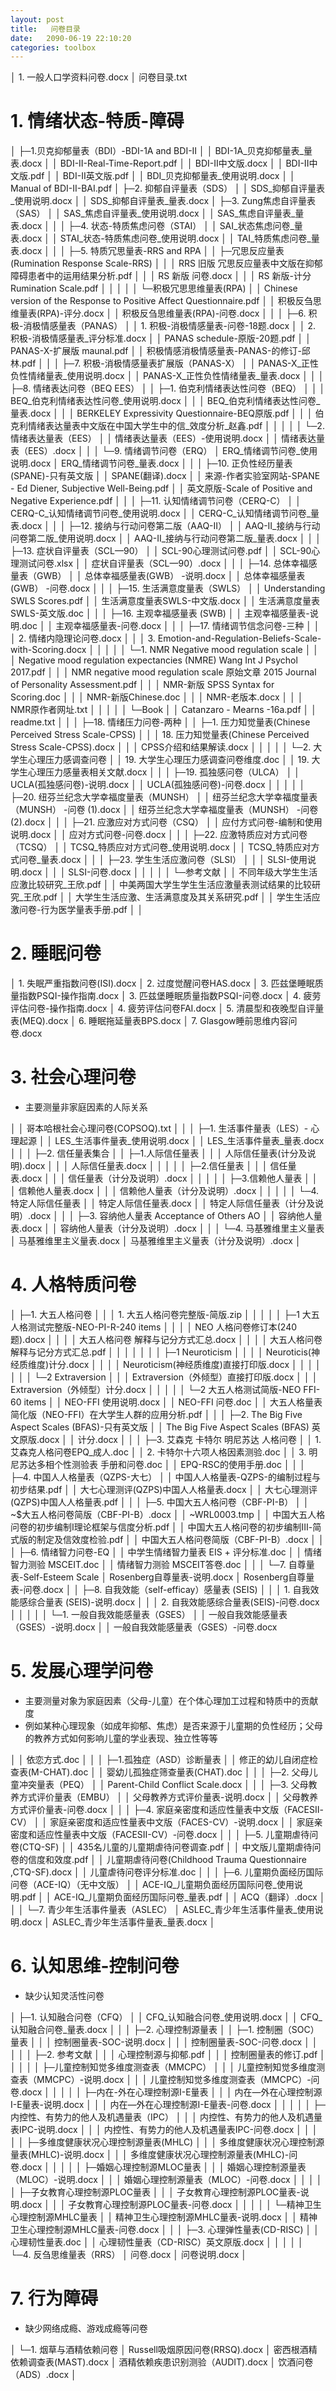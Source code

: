 ```yaml
---
layout: post
title:   问卷目录
date:   2090-06-19 22:10:20
categories: toolbox
---
```



│  1. 一般人口学资料问卷.docx
│  问卷目录.txt

# 1. 情绪状态-特质-障碍

│  ├─1.贝克抑郁量表（BDI）-BDI-1A and BDI-II
│  │      BDI-1A_贝克抑郁量表_量表.docx
│  │      BDI-II-Real-Time-Report.pdf
│  │      BDI-II中文版.docx
│  │      BDI-II中文版.pdf
│  │      BDI-II英文版.pdf
│  │      BDI_贝克抑郁量表_使用说明.docx
│  │      Manual of BDI-II-BAI.pdf
│  ├─2. 抑郁自评量表（SDS）
│  │      SDS_抑郁自评量表_使用说明.docx
│  │      SDS_抑郁自评量表_量表.docx
│  ├─3. Zung焦虑自评量表（SAS）
│  │      SAS_焦虑自评量表_使用说明.docx
│  │      SAS_焦虑自评量表_量表.docx
│  │
│  ├─4. 状态-特质焦虑问卷（STAI）
│  │      SAI_状态焦虑问卷_量表.docx
│  │      STAI_状态-特质焦虑问卷_使用说明.docx
│  │      TAI_特质焦虑问卷_量表.docx
│  │
│  ├─5. 特质冗思量表-RRS and RPA
│  │  ├─冗思反应量表 (Rumination Response Scale-RRS)
│  │  │      RRS 旧版 冗思反应量表中文版在抑郁障碍患者中的运用结果分析.pdf
│  │  │      RS 新版 问卷.docx
│  │  │      RS 新版-计分 Rumination Scale.pdf
│  │  │
│  │  └─积极冗思思维量表(RPA)
│  │          Chinese version of the Response to Positive Affect Questionnaire.pdf
│  │          积极反刍思维量表(RPA)-评分.docx
│  │          积极反刍思维量表(RPA)-问卷.docx
│  │
│  ├─6. 积极-消极情感量表（PANAS）
│  │      1. 积极-消极情感量表-问卷-18题.docx
│  │      2. 积极-消极情感量表_评分标准.docx
│  │      PANAS schedule-原版-20题.pdf
│  │      PANAS-X-扩展版 maunal.pdf
│  │      积极情感消极情感量表-PANAS-的修订-邱林.pdf
│  │
│  ├─7. 积极-消极情感量表扩展版（PANAS-X）
│  │      PANAS-X_正性负性情绪量表_使用说明.docx
│  │      PANAS-X_正性负性情绪量表_量表.docx
│  │
│  ├─8. 情绪表达问卷（BEQ EES）
│  │  ├─1. 伯克利情绪表达性问卷（BEQ）
│  │  │      BEQ_伯克利情绪表达性问卷_使用说明.docx
│  │  │      BEQ_伯克利情绪表达性问卷_量表.docx
│  │  │      BERKELEY Expressivity Questionnaire-BEQ原版.pdf
│  │  │      伯克利情绪表达量表中文版在中国大学生中的信_效度分析_赵鑫.pdf
│  │  │
│  │  └─2. 情绪表达量表（EES）
│  │          情绪表达量表（EES）-使用说明.docx
│  │          情绪表达量表（EES）.docx
│  │
│  └─9. 情绪调节问卷（ERQ）
│          ERQ_情绪调节问卷_使用说明.docx
│          ERQ_情绪调节问卷_量表.docx
│  │
│  ├─10. 正负性经历量表 (SPANE)-只有英文版
│  │      SPANE(翻译).docx
│  │      来源-作者实验室网站-SPANE - Ed Diener, Subjective Well-Being.pdf
│  │      英文原版-Scale of Positive and Negative Experience.pdf
│  │
│  ├─11. 认知情绪调节问卷（CERQ-C）
│  │      CERQ-C_认知情绪调节问卷_使用说明.docx
│  │      CERQ-C_认知情绪调节问卷_量表.docx
│  │
│  ├─12. 接纳与行动问卷第二版（AAQ-II）
│  │      AAQ-II_接纳与行动问卷第二版_使用说明.docx
│  │      AAQ-II_接纳与行动问卷第二版_量表.docx
│  │
│  ├─13. 症状自评量表（SCL—90）
│  │      SCL-90心理测试问卷.pdf
│  │      SCL-90心理测试问卷.xlsx
│  │      症状自评量表（SCL—90）.docx
│  │
│  ├─14. 总体幸福感量表（GWB）
│  │      总体幸福感量表(GWB） -说明.docx
│  │      总体幸福感量表(GWB） -问卷.docx
│  │
│  ├─15. 生活满意度量表（SWLS）
│  │      Understanding SWLS Scores.pdf
│  │      生活满意度量表SWLS-中文版.docx
│  │      生活满意度量表SWLS-英文版.doc
│  │
│  ├─16. 主观幸福感量表 (SWB)
│  │      主观幸福感量表-说明.doc
│  │      主观幸福感量表-问卷.docx
│  │
│  ├─17. 情绪调节信念问卷-三种
│  │  │  2. 情绪内隐理论问卷.docx
│  │  │  3. Emotion-and-Regulation-Beliefs-Scale-with-Scoring.docx
│  │  │
│  │  └─1. NMR  Negative mood regulation scale
│  │      │  Negative mood regulation expectancies (NMRE) Wang Int J Psychol 2017.pdf
│  │      │  NMR  negative mood regulation scale 原始文章 2015 Journal of Personality Assessment.pdf
│  │      │  NMR-新版 SPSS Syntax for Scoring.doc
│  │      │  NMR-新版Chinese.doc
│  │      │  NMR-老版本.docx
│  │      │  NMR原作者网址.txt
│  │      │
│  │      └─Book
│  │              Catanzaro - Mearns -16a.pdf
│  │              readme.txt
│  │
│  ├─18. 情绪压力问卷-两种
│  │  ├─1. 压力知觉量表(Chinese Perceived Stress Scale-CPSS)
│  │  │      18. 压力知觉量表(Chinese Perceived Stress Scale-CPSS).docx
│  │  │      CPSS介绍和结果解读.docx
│  │  │
│  │  └─2. 大学生心理压力感调查问卷
│  │          19. 大学生心理压力感调查问卷维度.doc
│  │          19. 大学生心理压力感量表相关文献.docx
│  │
│  ├─19. 孤独感问卷（ULCA）
│  │      UCLA(孤独感问卷)-说明.docx
│  │      UCLA(孤独感问卷)-问卷.docx
│  │
│  │
│  ├─20. 纽芬兰纪念大学幸福度量表（MUNSH）
│  │      纽芬兰纪念大学幸福度量表（MUNSH） -问卷 (1).docx
│  │      纽芬兰纪念大学幸福度量表（MUNSH） -问卷 (2).docx
│  │
│  ├─21. 应激应对方式问卷（CSQ）
│  │      应付方式问卷-编制和使用说明.docx
│  │      应对方式问卷-问卷.docx
│  │
│  ├─22. 应激特质应对方式问卷（TCSQ）
│  │      TCSQ_特质应对方式问卷_使用说明.docx
│  │      TCSQ_特质应对方式问卷_量表.docx
│  │
│  ├─23. 学生生活应激问卷（SLSI）
│  │  │  SLSI-使用说明.docx
│  │  │  SLSI-问卷.docx
│  │  │
│  │  └─参考文献
│  │          不同年级大学生生活应激比较研究_王欣.pdf
│  │          中美两国大学生学生生活应激量表测试结果的比较研究_王欣.pdf
│  │          大学生生活应激、生活满意度及其关系研究.pdf
│  │          学生生活应激问卷-行为医学量表手册.pdf
│  │


# 2. 睡眠问卷

│      1. 失眠严重指数问卷(ISI).docx
│      2. 过度觉醒问卷HAS.docx
│      3. 匹兹堡睡眠质量指数PSQI-操作指南.docx
│      3. 匹兹堡睡眠质量指数PSQI-问卷.docx
│      4. 疲劳评估问卷-操作指南.docx
│      4. 疲劳评估问卷FAI.docx
│      5. 清晨型和夜晚型自评量表(MEQ).docx
│      6. 睡眠拖延量表BPS.docx
│      7. Glasgow睡前思维内容问卷.docx

# 3. 社会心理问卷

* 主要测量非家庭因素的人际关系

│  │  哥本哈根社会心理问卷(COPSOQ).txt
│  │
│  ├─1. 生活事件量表（LES）- 心理起源
│  │      LES_生活事件量表_使用说明.docx
│  │      LES_生活事件量表_量表.docx
│  │
│  ├─2. 信任量表集合
│  │  ├─1.人际信任量表
│  │  │      人际信任量表(计分及说明).docx
│  │  │      人际信任量表.docx
│  │  │
│  │  ├─2.信任量表
│  │  │      信任量表.docx
│  │  │      信任量表（计分及说明）.docx
│  │  │
│  │  ├─3.信赖他人量表
│  │  │      信赖他人量表.docx
│  │  │      信赖他人量表（计分及说明）.docx
│  │  │
│  │  └─4.特定人际信任量表
│  │          特定人际信任量表.docx
│  │          特定人际信任量表（计分及说明）.docx
│  │
│  ├─3. 容纳他人量表 Acceptance of Others AO
│  │      容纳他人量表.docx
│  │      容纳他人量表（计分及说明）.docx
│  │
│  └─4. 马基雅维里主义量表
│          马基雅维里主义量表.docx
│          马基雅维里主义量表（计分及说明）.docx
│
# 4. 人格特质问卷

│  ├─1. 大五人格问卷
│  │  │  1. 大五人格问卷完整版-简版.zip
│  │  │
│  │  ├─1 大五人格测试完整版-NEO-PI-R-240 items
│  │  │  │  NEO 人格问卷修订本(240题).docx
│  │  │  │  大五人格问卷 解释与记分方式汇总.docx
│  │  │  │  大五人格问卷 解释与记分方式汇总.pdf
│  │  │  │
│  │  │  ├─1 Neuroticism
│  │  │  │      Neuroticis(神经质维度)计分.docx
│  │  │  │      Neuroticism(神经质维度)直接打印版.docx
│  │  │  │
│  │  │  └─2 Extraversion
│  │  │          Extraversion（外倾型）直接打印版.docx
│  │  │          Extraversion（外倾型）计分.docx
│  │  │
│  │  └─2 大五人格测试简版-NEO FFI-60 items
│  │          NEO-FFI 使用说明.docx
│  │          NEO-FFI 问卷.doc
│  │          大五人格量表简化版（NEO-FFI）在大学生人群的应用分析.pdf
│  │
│  ├─2. The Big Five Aspect Scales (BFAS)-只有英文版
│  │      The Big Five Aspect Scales (BFAS) 英文原版.docx
│  │      计分.docx
│  │
│  ├─3. 艾森克 卡特尔 明尼苏达 人格问卷
│  │      1. 艾森克人格问卷EPQ_成人.doc
│  │      2. 卡特尔十六项人格因素测验.doc
│  │      3. 明尼苏达多相个性测验表 手册和问卷.doc
│  │      EPQ-RSC的使用手册.doc
│  │
│  ├─4. 中国人人格量表（QZPS-大七）
│  │      中国人人格量表-QZPS-的编制过程与初步结果.pdf
│  │      大七心理测评(QZPS)中国人人格量表.docx
│  │      大七心理测评(QZPS)中国人人格量表.pdf
│  │
│  ├─5. 中国大五人格问卷（CBF-PI-B）
│  │      ~$大五人格问卷简版（CBF-PI-B）.docx
│  │      ~WRL0003.tmp
│  │      中国大五人格问卷的初步编制Ⅰ理论框架与信度分析.pdf
│  │      中国大五人格问卷的初步编制Ⅲ-简式版的制定及信效度检验.pdf
│  │      中国大五人格问卷简版（CBF-PI-B）.docx
│  │
│  ├─6. 情绪智力问卷-EQ
│  │      中学生情绪智力量表 EIS + 评分标准.doc
│  │      情绪智力测验 MSCEIT.doc
│  │      情绪智力测验 MSCEIT答卷.doc
│  │
│  └─7. 自尊量表-Self-Esteem Scale
│          Rosenberg自尊量表-说明.docx
│          Rosenberg自尊量表-问卷.docx
│
│  ├─8. 自我效能（self-efficay）感量表 (SEIS)
│  │  │  1. 自我效能感综合量表 (SEIS)-说明.docx
│  │  │  2. 自我效能感综合量表(SEIS)-问卷.docx
│  │  │
│  │  └─1. 一般自我效能感量表（GSES）
│  │          一般自我效能感量表（GSES）-说明.docx
│  │          一般自我效能感量表（GSES）-问卷.docx

# 5. 发展心理学问卷

* 主要测量对象为家庭因素（父母-儿童）在个体心理加工过程和特质中的贡献度
* 例如某种心理现象（如成年抑郁、焦虑）是否来源于儿童期的负性经历；父母的教养方式如何影响儿童的学业表现、独立性等等

│  │  依恋方式.doc
│  │
│  ├─1.孤独症（ASD）诊断量表
│  │      修正的幼儿自闭症检查表(M-CHAT).doc
│  │      婴幼儿孤独症筛查量表(CHAT).doc
│  │
│  ├─2. 父母儿童冲突量表（PEQ）
│  │      Parent-Child Conflict Scale.docx
│  │
│  ├─3. 父母教养方式评价量表（EMBU）
│  │      父母教养方式评价量表-说明.docx
│  │      父母教养方式评价量表-问卷.docx
│  │
│  ├─4. 家庭亲密度和适应性量表中文版（FACESⅡ-CV）
│  │      家庭亲密度和适应性量表中文版（FACES-CV）-说明.docx
│  │      家庭亲密度和适应性量表中文版（FACESⅡ-CV）-问卷.docx
│  │
│  ├─5. 儿童期虐待问卷(CTQ-SF)
│  │      435名儿童的儿童期虐待问卷调查.pdf
│  │      中文版儿童期虐待问卷的信度和效度.pdf
│  │      儿童期虐待问卷(Childhood Trauma Questionnaire ,CTQ-SF).docx
│  │      儿童虐待问卷评分标准.doc
│  │
│  ├─6. 儿童期负面经历国际问卷（ACE-IQ）（无中文版）
│  │      ACE-IQ_儿童期负面经历国际问卷_使用说明.pdf
│  │      ACE-IQ_儿童期负面经历国际问卷_量表.pdf
│  │      ACQ（翻译）.docx
│  │
│  └─7. 青少年生活事件量表（ASLEC）
│          ASLEC_青少年生活事件量表_使用说明.docx
│          ASLEC_青少年生活事件量表_量表.docx
│

# 6. 认知思维-控制问卷

* 缺少认知灵活性问卷

│  ├─1. 认知融合问卷（CFQ）
│  │      CFQ_认知融合问卷_使用说明.docx
│  │      CFQ_认知融合问卷_量表.docx
│  │
│  ├─2. 心理控制源量表
│  │  ├─1. 控制圈（SOC）量表
│  │  │      控制圈量表-SOC-说明.docx
│  │  │      控制圈量表-SOC-问卷.docx
│  │  │
│  │  ├─2. 参考文献
│  │  │      心理控制源与抑郁.pdf
│  │  │      控制圈量表的修订.pdf
│  │  │
│  │  ├─儿童控制知觉多维度测查表（MMCPC）
│  │  │      儿童控制知觉多维度测查表（MMCPC）-说明.docx
│  │  │      儿童控制知觉多维度测查表（MMCPC）-问卷.docx
│  │  │
│  │  ├─内在-外在心理控制源I-E量表
│  │  │      内在—外在心理控制源I-E量表-说明.docx
│  │  │      内在—外在心理控制源I-E量表-问卷.docx
│  │  │
│  │  ├─内控性、有势力的他人及机遇量表（IPC）
│  │  │      内控性、有势力的他人及机遇量表IPC-说明.docx
│  │  │      内控性、有势力的他人及机遇量表IPC-问卷.docx
│  │  │
│  │  ├─多维度健康状况心理控制源量表(MHLC)
│  │  │      多维度健康状况心理控制源量表(MHLC)-说明.docx
│  │  │      多维度健康状况心理控制源量表(MHLC)-问卷.docx
│  │  │
│  │  ├─婚姻心理控制源MLOC量表
│  │  │      婚姻心理控制源量表（MLOC）-说明.docx
│  │  │      婚姻心理控制源量表（MLOC）-问卷.docx
│  │  │
│  │  ├─子女教育心理控制源PLOC量表
│  │  │      子女教育心理控制源PLOC量表-说明.docx
│  │  │      子女教育心理控制源PLOC量表-问卷.docx
│  │  │
│  │  └─精神卫生心理控制源MHLC量表
│  │          精神卫生心理控制源MHLC量表-说明.docx
│  │          精神卫生心理控制源MHLC量表-问卷.docx
│  │
│  ├─3. 心理弹性量表(CD-RISC)
│  │      心理韧性量表.doc
│  │      心理韧性量表（CD-RISC）英文原版.docx
│  │
│  │
│  └─4. 反刍思维量表（RRS）
│          问卷.docx
│          问卷说明.docx
│

# 7. 行为障碍

* 缺少网络成瘾、游戏成瘾等问卷

│  └─1. 烟草与酒精依赖问卷
│          Russell吸烟原因问卷(RRSQ).docx
│          密西根酒精依赖调查表(MAST).docx
│          酒精依赖疾患识别测验（AUDIT).docx
│          饮酒问卷（ADS）.docx
│
